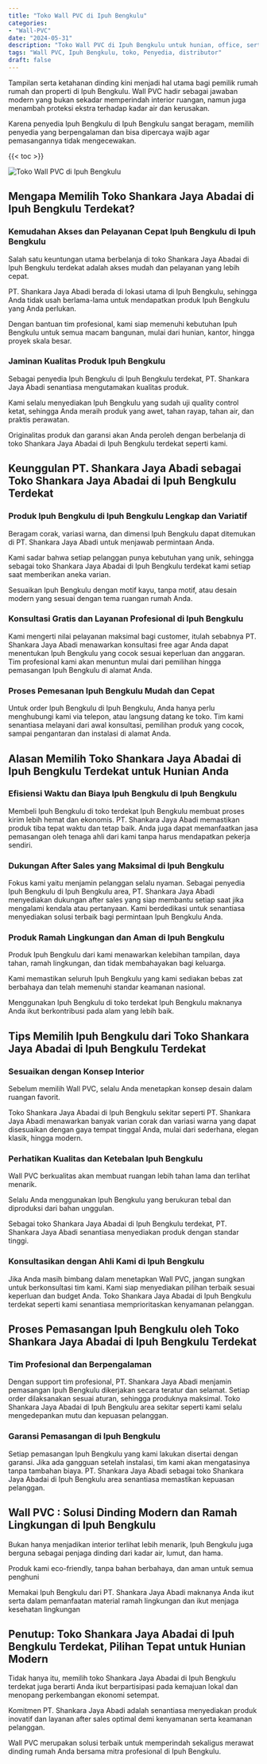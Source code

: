 ```yaml
---
title: "Toko Wall PVC di Ipuh Bengkulu"
categories: 
- "Wall-PVC"
date: "2024-05-31"
description: "Toko Wall PVC di Ipuh Bengkulu untuk hunian, office, serta ritel. Panel terbaik, beragam motif, warna modern, beserta servis instalasi dikerjakan oleh tenaga ahli profesional dan kepastian resmi!|Jasa distribusi Wall PVC di Ipuh Bengkulu bagi kebutuhan tempat tinggal, perkantoran, atau gerai, beserta produk berkualitas dan penempatan oleh tim berpengalaman dan garansi resmi.|Alternatif Wall PVC di Ipuh Bengkulu yang andal untuk tempat tinggal, office, serta gerai, bersama panel berkualitas dan pemasangan ditangani oleh tenaga ahli berpengalaman serta jaminan resmi.|Distribusi Wall PVC di Ipuh Bengkulu bagi rumah, kantor, dan toko, dengan produk terbaik dan penempatan oleh teknisi berpengalaman, disertai beserta kepastian resmi.}"
tags: "Wall PVC, Ipuh Bengkulu, toko, Penyedia, distributor"
draft: false
---
```


Tampilan serta ketahanan dinding kini menjadi hal utama bagi pemilik rumah rumah dan properti di Ipuh Bengkulu.  Wall PVC  hadir sebagai jawaban modern yang bukan sekadar memperindah interior ruangan, namun juga menambah proteksi ekstra terhadap kadar air dan kerusakan.

Karena penyedia Ipuh Bengkulu di Ipuh Bengkulu sangat beragam, memilih penyedia yang berpengalaman dan bisa dipercaya wajib agar pemasangannya tidak mengecewakan.

{{< toc >}}

![Toko Wall PVC di Ipuh Bengkulu](/images/Wall-PVC/Toko-Wall-PVC-di-Ipuh-Bengkulu.png)


## Mengapa Memilih Toko Shankara Jaya Abadai di Ipuh Bengkulu Terdekat?

### Kemudahan Akses dan Pelayanan Cepat Ipuh Bengkulu di Ipuh Bengkulu

Salah satu keuntungan utama berbelanja di toko Shankara Jaya Abadai di Ipuh Bengkulu terdekat adalah akses mudah dan pelayanan yang lebih cepat.

PT. Shankara Jaya Abadi berada di lokasi utama di Ipuh Bengkulu, sehingga Anda tidak usah berlama-lama untuk mendapatkan produk Ipuh Bengkulu yang Anda perlukan.

Dengan bantuan tim profesional, kami siap memenuhi kebutuhan Ipuh Bengkulu untuk semua macam bangunan, mulai dari hunian, kantor, hingga proyek skala besar.

### Jaminan Kualitas Produk Ipuh Bengkulu

Sebagai penyedia Ipuh Bengkulu di Ipuh Bengkulu terdekat, PT. Shankara Jaya Abadi senantiasa mengutamakan kualitas produk.

Kami selalu menyediakan Ipuh Bengkulu yang sudah uji quality control ketat, sehingga Anda meraih produk yang awet, tahan rayap, tahan air, dan praktis perawatan.

Originalitas produk dan garansi akan Anda peroleh dengan berbelanja di toko Shankara Jaya Abadai di Ipuh Bengkulu terdekat seperti kami.

## Keunggulan PT. Shankara Jaya Abadi sebagai Toko Shankara Jaya Abadai di Ipuh Bengkulu Terdekat

### Produk Ipuh Bengkulu di Ipuh Bengkulu Lengkap dan Variatif

Beragam corak, variasi warna, dan dimensi Ipuh Bengkulu dapat ditemukan di PT. Shankara Jaya Abadi untuk menjawab permintaan Anda.

Kami sadar bahwa setiap pelanggan punya kebutuhan yang unik, sehingga sebagai toko Shankara Jaya Abadai di Ipuh Bengkulu terdekat kami setiap saat memberikan aneka varian.

Sesuaikan Ipuh Bengkulu dengan motif kayu, tanpa motif, atau desain modern yang sesuai dengan tema ruangan rumah Anda.

### Konsultasi Gratis dan Layanan Profesional di Ipuh Bengkulu

Kami mengerti nilai pelayanan maksimal bagi customer, itulah sebabnya PT. Shankara Jaya Abadi menawarkan konsultasi free agar Anda dapat menentukan Ipuh Bengkulu yang cocok sesuai keperluan dan anggaran. Tim profesional kami akan menuntun mulai dari pemilihan hingga pemasangan Ipuh Bengkulu di alamat Anda.

### Proses Pemesanan Ipuh Bengkulu Mudah dan Cepat

Untuk order Ipuh Bengkulu di Ipuh Bengkulu, Anda hanya perlu menghubungi kami via telepon, atau langsung datang ke toko. Tim kami senantiasa melayani dari awal konsultasi, pemilihan produk yang cocok, sampai pengantaran dan instalasi di alamat Anda.

## Alasan Memilih Toko Shankara Jaya Abadai di Ipuh Bengkulu Terdekat untuk Hunian Anda

### Efisiensi Waktu dan Biaya Ipuh Bengkulu di Ipuh Bengkulu

Membeli Ipuh Bengkulu di toko terdekat Ipuh Bengkulu membuat proses kirim lebih hemat dan ekonomis. PT. Shankara Jaya Abadi memastikan produk tiba tepat waktu dan tetap baik. Anda juga dapat memanfaatkan jasa pemasangan oleh tenaga ahli dari kami tanpa harus mendapatkan pekerja sendiri.

### Dukungan After Sales yang Maksimal di Ipuh Bengkulu

Fokus kami yaitu menjamin pelanggan selalu nyaman. Sebagai penyedia Ipuh Bengkulu di Ipuh Bengkulu area, PT. Shankara Jaya Abadi menyediakan dukungan after sales yang siap membantu setiap saat jika mengalami kendala atau pertanyaan. Kami berdedikasi untuk senantiasa menyediakan solusi terbaik bagi permintaan Ipuh Bengkulu Anda.

### Produk Ramah Lingkungan dan Aman di Ipuh Bengkulu

Produk Ipuh Bengkulu dari kami menawarkan kelebihan tampilan, daya tahan, ramah lingkungan, dan tidak membahayakan bagi keluarga.

Kami memastikan seluruh Ipuh Bengkulu yang kami sediakan bebas zat berbahaya dan telah memenuhi standar keamanan nasional.

Menggunakan Ipuh Bengkulu di toko terdekat Ipuh Bengkulu maknanya Anda ikut berkontribusi pada alam yang lebih baik.

## Tips Memilih Ipuh Bengkulu dari Toko Shankara Jaya Abadai di Ipuh Bengkulu Terdekat

### Sesuaikan dengan Konsep Interior 

Sebelum memilih Wall PVC, selalu Anda menetapkan konsep desain dalam ruangan favorit.

Toko Shankara Jaya Abadai di Ipuh Bengkulu sekitar seperti PT. Shankara Jaya Abadi menawarkan banyak varian corak dan variasi warna yang dapat disesuaikan dengan gaya tempat tinggal Anda, mulai dari sederhana, elegan klasik, hingga modern.

### Perhatikan Kualitas dan Ketebalan Ipuh Bengkulu

 Wall PVC  berkualitas akan membuat ruangan lebih tahan lama dan terlihat menarik.

Selalu Anda menggunakan Ipuh Bengkulu yang berukuran tebal dan diproduksi dari bahan unggulan.

Sebagai toko Shankara Jaya Abadai di Ipuh Bengkulu terdekat, PT. Shankara Jaya Abadi senantiasa menyediakan produk dengan standar tinggi.

### Konsultasikan dengan Ahli Kami di Ipuh Bengkulu

Jika Anda masih bimbang dalam menetapkan Wall PVC, jangan sungkan untuk berkonsultasi tim kami. Kami siap menyediakan pilihan terbaik sesuai keperluan dan budget Anda. Toko Shankara Jaya Abadai di Ipuh Bengkulu terdekat seperti kami senantiasa memprioritaskan kenyamanan pelanggan.

## Proses Pemasangan Ipuh Bengkulu oleh Toko Shankara Jaya Abadai di Ipuh Bengkulu Terdekat

### Tim Profesional dan Berpengalaman

Dengan support tim profesional, PT. Shankara Jaya Abadi menjamin pemasangan Ipuh Bengkulu dikerjakan secara teratur dan selamat. Setiap order dilaksanakan sesuai aturan, sehingga produknya maksimal. Toko Shankara Jaya Abadai di Ipuh Bengkulu area sekitar seperti kami selalu mengedepankan mutu dan kepuasan pelanggan.

### Garansi Pemasangan di Ipuh Bengkulu

Setiap pemasangan Ipuh Bengkulu yang kami lakukan disertai dengan garansi. Jika ada gangguan setelah instalasi, tim kami akan mengatasinya tanpa tambahan biaya. PT. Shankara Jaya Abadi sebagai toko Shankara Jaya Abadai di Ipuh Bengkulu area senantiasa memastikan kepuasan pelanggan.

##  Wall PVC : Solusi Dinding Modern dan Ramah Lingkungan di Ipuh Bengkulu

Bukan hanya menjadikan interior terlihat lebih menarik, Ipuh Bengkulu juga berguna sebagai penjaga dinding dari kadar air, lumut, dan hama.

Produk kami eco-friendly, tanpa bahan berbahaya, dan aman untuk semua penghuni

Memakai Ipuh Bengkulu dari PT. Shankara Jaya Abadi maknanya Anda ikut serta dalam pemanfaatan material ramah lingkungan dan ikut menjaga kesehatan lingkungan

## Penutup: Toko Shankara Jaya Abadai di Ipuh Bengkulu Terdekat, Pilihan Tepat untuk Hunian Modern

Tidak hanya itu, memilih toko Shankara Jaya Abadai di Ipuh Bengkulu terdekat juga berarti Anda ikut berpartisipasi pada kemajuan lokal dan menopang perkembangan ekonomi setempat.

Komitmen PT. Shankara Jaya Abadi adalah senantiasa menyediakan produk inovatif dan layanan after sales optimal demi kenyamanan serta keamanan pelanggan.

 Wall PVC  merupakan solusi terbaik untuk memperindah sekaligus merawat dinding rumah Anda bersama mitra profesional di Ipuh Bengkulu.